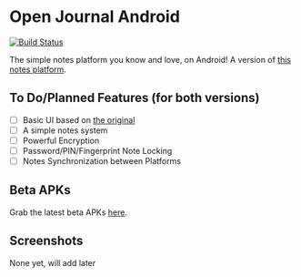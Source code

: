 # Open Journal Android
[![Build Status](https://travis-ci.com/zanedb/open-journal-android.svg?token=2seZBxqU82mg9skmxMZY&branch=master)](https://travis-ci.com/zanedb/open-journal-android)

The simple notes platform you know and love, on Android! A version of [this notes platform](https://github.com/openssf/open-journal).
## To Do/Planned Features (for both versions)
- [ ] Basic UI based on [the original](https://github.com/openssf/open-journal)
- [ ] A simple notes system
- [ ] Powerful Encryption
- [ ] Password/PIN/Fingerprint Note Locking
- [ ] Notes Synchronization between Platforms
## Beta APKs
Grab the latest beta APKs [here](https://github.com/zanedb/open-journal-android/releases).
## Screenshots
None yet, will add later
